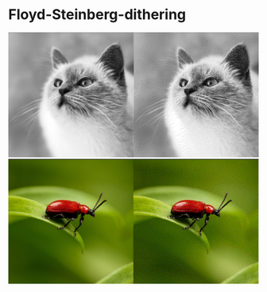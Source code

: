# Floyd-Steinberg-dithering
![alt text](https://github.com/dalvagon/Floyd-Steinberg-dithering/blob/main/assets/ss.png?raw=true)
![alt text](https://github.com/dalvagon/Floyd-Steinberg-dithering/blob/main/assets/ss1.png?raw=true)
